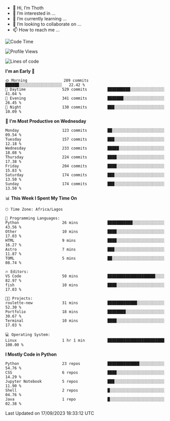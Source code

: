 <!---
thoth2357/thoth2357 is a ✨ special ✨ repository because its `README.md` (this file) appears on your GitHub profile.
You can click the Preview link to take a look at your changes.
--->

- 👋 Hi, I’m Thoth
- 👀 I’m interested in ...
- 🌱 I’m currently learning ...
- 💞️ I’m looking to collaborate on ...
- 📫 How to reach me ...




<!--START_SECTION:waka-->
![Code Time](http://img.shields.io/badge/Code%20Time-2%2C275%20hrs%2030%20mins-blue)

![Profile Views](http://img.shields.io/badge/Profile%20Views-0-blue)

![Lines of code](https://img.shields.io/badge/From%20Hello%20World%20I%27ve%20Written-29.8%20million%20lines%20of%20code-blue)

**I'm an Early 🐤** 

```text
🌞 Morning                289 commits         ██████░░░░░░░░░░░░░░░░░░░   22.42 % 
🌆 Daytime                529 commits         ██████████░░░░░░░░░░░░░░░   41.04 % 
🌃 Evening                341 commits         ███████░░░░░░░░░░░░░░░░░░   26.45 % 
🌙 Night                  130 commits         ███░░░░░░░░░░░░░░░░░░░░░░   10.09 % 
```
📅 **I'm Most Productive on Wednesday** 

```text
Monday                   123 commits         ██░░░░░░░░░░░░░░░░░░░░░░░   09.54 % 
Tuesday                  157 commits         ███░░░░░░░░░░░░░░░░░░░░░░   12.18 % 
Wednesday                233 commits         █████░░░░░░░░░░░░░░░░░░░░   18.08 % 
Thursday                 224 commits         ████░░░░░░░░░░░░░░░░░░░░░   17.38 % 
Friday                   204 commits         ████░░░░░░░░░░░░░░░░░░░░░   15.83 % 
Saturday                 174 commits         ███░░░░░░░░░░░░░░░░░░░░░░   13.50 % 
Sunday                   174 commits         ███░░░░░░░░░░░░░░░░░░░░░░   13.50 % 
```


📊 **This Week I Spent My Time On** 

```text
🕑︎ Time Zone: Africa/Lagos

💬 Programming Languages: 
Python                   26 mins             ███████████░░░░░░░░░░░░░░   43.56 % 
Other                    10 mins             ████░░░░░░░░░░░░░░░░░░░░░   17.03 % 
HTML                     9 mins              ████░░░░░░░░░░░░░░░░░░░░░   16.27 % 
Astro                    7 mins              ███░░░░░░░░░░░░░░░░░░░░░░   11.87 % 
TOML                     5 mins              ██░░░░░░░░░░░░░░░░░░░░░░░   08.74 % 

🔥 Editors: 
VS Code                  50 mins             █████████████████████░░░░   82.97 % 
fish                     10 mins             ████░░░░░░░░░░░░░░░░░░░░░   17.03 % 

🐱‍💻 Projects: 
roulette-new             31 mins             █████████████░░░░░░░░░░░░   52.30 % 
Portfolio                18 mins             ████████░░░░░░░░░░░░░░░░░   30.67 % 
Terminal                 10 mins             ████░░░░░░░░░░░░░░░░░░░░░   17.03 % 

💻 Operating System: 
Linux                    1 hr 1 min          █████████████████████████   100.00 % 
```

**I Mostly Code in Python** 

```text
Python                   23 repos            ██████████████░░░░░░░░░░░   54.76 % 
CSS                      6 repos             ████░░░░░░░░░░░░░░░░░░░░░   14.29 % 
Jupyter Notebook         5 repos             ███░░░░░░░░░░░░░░░░░░░░░░   11.90 % 
Shell                    2 repos             █░░░░░░░░░░░░░░░░░░░░░░░░   04.76 % 
Java                     1 repo              █░░░░░░░░░░░░░░░░░░░░░░░░   02.38 % 
```




 Last Updated on 17/09/2023 18:33:12 UTC
<!--END_SECTION:waka-->
<!--![](http://github-profile-summary-cards.vercel.app/api/cards/profile-details?username=thoth2357&theme=2077)

![](http://github-profile-summary-cards.vercel.app/api/cards/stats?username=thoth2357&theme=2077)![](http://github-profile-summary-cards.vercel.app/api/cards/productive-time?username=thoth2357&theme=2077&utcOffset=8) -->

